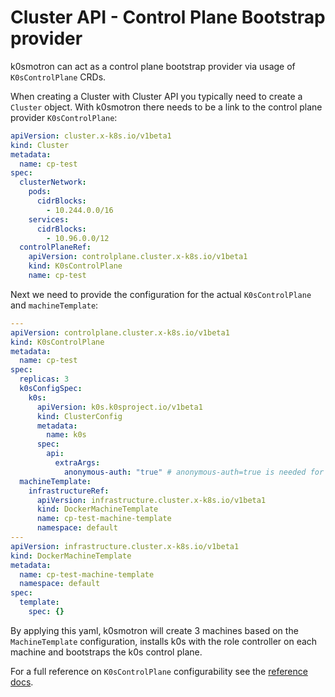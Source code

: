 # Cluster API - Control Plane Bootstrap provider

k0smotron can act as a control plane bootstrap provider via usage of `K0sControlPlane` CRDs.

When creating a Cluster with Cluster API you typically need to create a `Cluster` object. With k0smotron there needs to be a link to the control plane provider `K0sControlPlane`:

```yaml
apiVersion: cluster.x-k8s.io/v1beta1
kind: Cluster
metadata:
  name: cp-test
spec:
  clusterNetwork:
    pods:
      cidrBlocks:
        - 10.244.0.0/16
    services:
      cidrBlocks:
        - 10.96.0.0/12
  controlPlaneRef:
    apiVersion: controlplane.cluster.x-k8s.io/v1beta1
    kind: K0sControlPlane
    name: cp-test
```

Next we need to provide the configuration for the actual `K0sControlPlane` and `machineTemplate`:

```yaml
---
apiVersion: controlplane.cluster.x-k8s.io/v1beta1
kind: K0sControlPlane
metadata:
  name: cp-test
spec:
  replicas: 3
  k0sConfigSpec:
    k0s:
      apiVersion: k0s.k0sproject.io/v1beta1
      kind: ClusterConfig
      metadata:
        name: k0s
      spec:
        api:
          extraArgs:
            anonymous-auth: "true" # anonymous-auth=true is needed for k0s to allow unauthorized health-checks on /healthz 
  machineTemplate:
    infrastructureRef:
      apiVersion: infrastructure.cluster.x-k8s.io/v1beta1
      kind: DockerMachineTemplate
      name: cp-test-machine-template
      namespace: default
---
apiVersion: infrastructure.cluster.x-k8s.io/v1beta1
kind: DockerMachineTemplate
metadata:
  name: cp-test-machine-template
  namespace: default
spec:
  template:
    spec: {}
```

By applying this yaml, k0smotron will create 3 machines based on the `MachineTemplate` configuration, installs k0s with the role controller on each machine and bootstraps the k0s control plane.

For a full reference on `K0sControlPlane` configurability see the [reference docs](resource-reference.md#controlplaneclusterx-k8siov1beta1).
